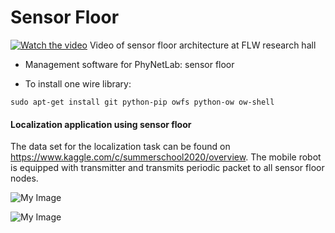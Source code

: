 # Sensor Floor
[![Watch the video](https://flw.mb.tu-dortmund.de/wordpress/wp-content/uploads/2018/07/Rendering1.jpg)](https://flw.mb.tu-dortmund.de/wordpress/wp-content/uploads/2018/06/Boden.mp4)
Video of sensor floor architecture at FLW research hall

* Management software for PhyNetLab: sensor floor

* To install one wire library:
```
sudo apt-get install git python-pip owfs python-ow ow-shell
```

#### Localization application using sensor floor ####

The data set for the localization task can be found on <https://www.kaggle.com/c/summerschool2020/overview>. The mobile robot is equipped with transmitter and transmits periodic packet to all sensor floor nodes.


![My Image](docs/img/Mobile_Robot_Platform.jpg)



![My Image](docs/img/Sensor_Floor_Workflow.jpg)